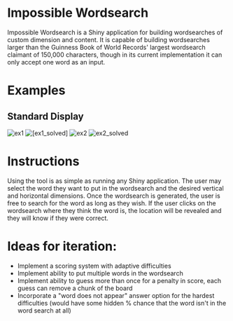 # Impossible Wordsearch

Impossible Wordsearch is a Shiny application for building wordsearches of custom dimension and content. It is capable of building wordsearches larger than the Guinness Book of World Records' largest wordsearch claimant of 150,000 characters, though in its current implementation it can only accept one word as an input.

# Examples
## Standard Display
![ex1](https://user-images.githubusercontent.com/11789070/146255358-5bd16dd3-8198-4d69-a676-48cf809b8f28.jpg)
![[ex1_solved]](https://user-images.githubusercontent.com/11789070/146255376-077a044e-2e2a-4509-a0d8-402702b2c2d2.jpg)
![ex2](https://user-images.githubusercontent.com/11789070/146255383-1b64695b-73b9-45a9-8183-013b15a7b7e1.jpg)
![ex2_solved](https://user-images.githubusercontent.com/11789070/146255393-6ba607d0-8c73-4322-9c88-3a74af2bcd70.jpg)



# Instructions

Using the tool is as simple as running any Shiny application. The user may select the word they want to put in the wordsearch and the desired vertical and horizontal dimensions. Once the wordsearch is generated, the user is free to search for the word as long as they wish. If the user clicks on the wordsearch where they think the word is, the location will be revealed and they will know if they were correct.

# Ideas for iteration:
- Implement a scoring system with adaptive difficulties
- Implement ability to put multiple words in the wordsearch
- Implement ability to guess more than once for a penalty in score, each guess can remove a chunk of the board 
- Incorporate a "word does not appear" answer option for the hardest difficulties (would have some hidden % chance that the word isn't in the word search at all)
